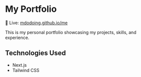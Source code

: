 # My Portfolio

🔗 Live: [mdodoing.github.io/me](https://mdodoing.github.io/me/)

This is my personal portfolio showcasing my projects, skills, and experience.

## Technologies Used
- Next.js  
- Tailwind CSS  